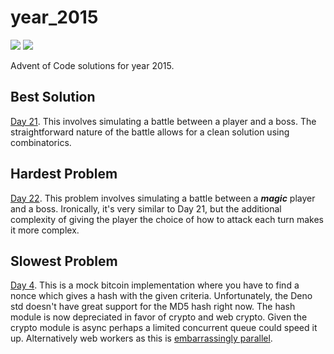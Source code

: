 # year_2015

![](https://img.shields.io/badge/stars%20⭐-50-yellow)
![](https://img.shields.io/badge/days%20completed-25-green)

Advent of Code solutions for year 2015.

## Best Solution

[Day 21](https://github.com/N8Brooks/deno_aoc/blob/main/year_2015/day_21.ts).
This involves simulating a battle between a player and a boss. The
straightforward nature of the battle allows for a clean solution using
combinatorics.

## Hardest Problem

[Day 22](https://github.com/N8Brooks/deno_aoc/blob/main/year_2015/day_22.ts).
This problem involves simulating a battle between a _**magic**_ player and a
boss. Ironically, it's very similar to Day 21, but the additional complexity of
giving the player the choice of how to attack each turn makes it more complex.

## Slowest Problem

[Day 4](https://github.com/N8Brooks/deno_aoc/blob/main/year_2015/day_04.ts).
This is a mock bitcoin implementation where you have to find a nonce which gives
a hash with the given criteria. Unfortunately, the Deno std doesn't have great
support for the MD5 hash right now. The hash module is now depreciated in favor
of crypto and web crypto. Given the crypto module is async perhaps a limited
concurrent queue could speed it up. Alternatively web workers as this is
[embarrassingly parallel](https://en.wikipedia.org/wiki/Embarrassingly_parallel).
